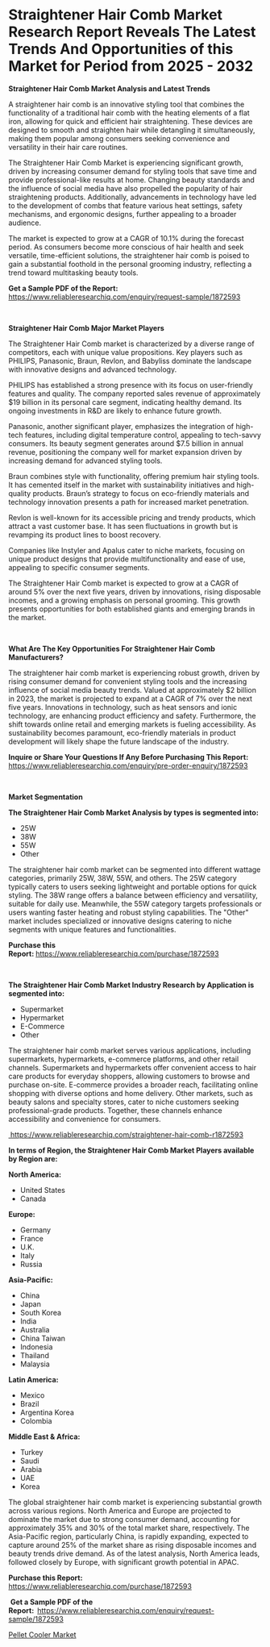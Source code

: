 <p><h1>Straightener Hair Comb Market Research Report Reveals The Latest Trends And Opportunities of this Market for Period from 2025 - 2032</h1></p><p><strong>Straightener Hair Comb Market Analysis and Latest Trends</strong></p>
<p><p>A straightener hair comb is an innovative styling tool that combines the functionality of a traditional hair comb with the heating elements of a flat iron, allowing for quick and efficient hair straightening. These devices are designed to smooth and straighten hair while detangling it simultaneously, making them popular among consumers seeking convenience and versatility in their hair care routines.</p><p>The Straightener Hair Comb Market is experiencing significant growth, driven by increasing consumer demand for styling tools that save time and provide professional-like results at home. Changing beauty standards and the influence of social media have also propelled the popularity of hair straightening products. Additionally, advancements in technology have led to the development of combs that feature various heat settings, safety mechanisms, and ergonomic designs, further appealing to a broader audience.</p><p>The market is expected to grow at a CAGR of 10.1% during the forecast period. As consumers become more conscious of hair health and seek versatile, time-efficient solutions, the straightener hair comb is poised to gain a substantial foothold in the personal grooming industry, reflecting a trend toward multitasking beauty tools.</p></p>
<p><strong>Get a Sample PDF of the Report:&nbsp;</strong> <a href="https://www.reliableresearchiq.com/enquiry/request-sample/1872593?utm_campaign=3068&utm_medium=2&utm_source=Github&utm_content=ia&utm_term=08042025&utm_id=straightener-hair-comb">https://www.reliableresearchiq.com/enquiry/request-sample/1872593</a></p>
<p>&nbsp;</p>
<p><strong>Straightener Hair Comb Major Market Players</strong></p>
<p><p>The Straightener Hair Comb market is characterized by a diverse range of competitors, each with unique value propositions. Key players such as PHILIPS, Panasonic, Braun, Revlon, and Babyliss dominate the landscape with innovative designs and advanced technology.</p><p>PHILIPS has established a strong presence with its focus on user-friendly features and quality. The company reported sales revenue of approximately $19 billion in its personal care segment, indicating healthy demand. Its ongoing investments in R&D are likely to enhance future growth.</p><p>Panasonic, another significant player, emphasizes the integration of high-tech features, including digital temperature control, appealing to tech-savvy consumers. Its beauty segment generates around $7.5 billion in annual revenue, positioning the company well for market expansion driven by increasing demand for advanced styling tools.</p><p>Braun combines style with functionality, offering premium hair styling tools. It has cemented itself in the market with sustainability initiatives and high-quality products. Braun’s strategy to focus on eco-friendly materials and technology innovation presents a path for increased market penetration.</p><p>Revlon is well-known for its accessible pricing and trendy products, which attract a vast customer base. It has seen fluctuations in growth but is revamping its product lines to boost recovery. </p><p>Companies like Instyler and Apalus cater to niche markets, focusing on unique product designs that provide multifunctionality and ease of use, appealing to specific consumer segments.</p><p>The Straightener Hair Comb market is expected to grow at a CAGR of around 5% over the next five years, driven by innovations, rising disposable incomes, and a growing emphasis on personal grooming. This growth presents opportunities for both established giants and emerging brands in the market.</p></p>
<p>&nbsp;</p>
<p><strong>What Are The Key Opportunities For Straightener Hair Comb Manufacturers?</strong></p>
<p><p>The straightener hair comb market is experiencing robust growth, driven by rising consumer demand for convenient styling tools and the increasing influence of social media beauty trends. Valued at approximately $2 billion in 2023, the market is projected to expand at a CAGR of 7% over the next five years. Innovations in technology, such as heat sensors and ionic technology, are enhancing product efficiency and safety. Furthermore, the shift towards online retail and emerging markets is fueling accessibility. As sustainability becomes paramount, eco-friendly materials in product development will likely shape the future landscape of the industry.</p></p>
<p><strong>Inquire or Share Your Questions If Any Before Purchasing This Report:</strong> <a href="https://www.reliableresearchiq.com/enquiry/pre-order-enquiry/1872593?utm_campaign=3068&utm_medium=2&utm_source=Github&utm_content=ia&utm_term=08042025&utm_id=straightener-hair-comb">https://www.reliableresearchiq.com/enquiry/pre-order-enquiry/1872593</a></p>
<p>&nbsp;</p>
<p><strong>Market Segmentation</strong></p>
<p><strong>The Straightener Hair Comb Market Analysis by types is segmented into:</strong></p>
<p><ul><li>25W</li><li>38W</li><li>55W</li><li>Other</li></ul></p>
<p><p>The straightener hair comb market can be segmented into different wattage categories, primarily 25W, 38W, 55W, and others. The 25W category typically caters to users seeking lightweight and portable options for quick styling. The 38W range offers a balance between efficiency and versatility, suitable for daily use. Meanwhile, the 55W category targets professionals or users wanting faster heating and robust styling capabilities. The "Other" market includes specialized or innovative designs catering to niche segments with unique features and functionalities.</p></p>
<p><strong>Purchase this Report:&nbsp;</strong><a href="https://www.reliableresearchiq.com/purchase/1872593?utm_campaign=3068&utm_medium=2&utm_source=Github&utm_content=ia&utm_term=08042025&utm_id=straightener-hair-comb">https://www.reliableresearchiq.com/purchase/1872593</a></p>
<p>&nbsp;</p>
<p><strong>The Straightener Hair Comb Market Industry Research by Application is segmented into:</strong></p>
<p><ul><li>Supermarket</li><li>Hypermarket</li><li>E-Commerce</li><li>Other</li></ul></p>
<p><p>The straightener hair comb market serves various applications, including supermarkets, hypermarkets, e-commerce platforms, and other retail channels. Supermarkets and hypermarkets offer convenient access to hair care products for everyday shoppers, allowing customers to browse and purchase on-site. E-commerce provides a broader reach, facilitating online shopping with diverse options and home delivery. Other markets, such as beauty salons and specialty stores, cater to niche customers seeking professional-grade products. Together, these channels enhance accessibility and convenience for consumers.</p></p>
<p><a href="https://www.reliableresearchiq.com/straightener-hair-comb-r1872593?utm_campaign=3068&utm_medium=2&utm_source=Github&utm_content=ia&utm_term=08042025&utm_id=straightener-hair-comb">&nbsp;https://www.reliableresearchiq.com/straightener-hair-comb-r1872593</a></p>
<p><strong>In terms of Region, the Straightener Hair Comb Market Players available by Region are:</strong></p>
<p>
    <p> <strong> North America: </strong>
        <ul>
            <li>United States</li>
            <li>Canada</li>
        </ul>
        </p> 
    <p> <strong> Europe: </strong>
        <ul>
            <li>Germany</li>
            <li>France</li>
            <li>U.K.</li>
            <li>Italy</li>
            <li>Russia</li>
        </ul>
        </p> 
    <p> <strong> Asia-Pacific: </strong>
        <ul>
            <li>China</li>
            <li>Japan</li>
            <li>South Korea</li>
            <li>India</li>
            <li>Australia</li>
            <li>China Taiwan</li>
            <li>Indonesia</li>
            <li>Thailand</li>
            <li>Malaysia</li>
        </ul>
        </p> 
    <p> <strong> Latin America: </strong>
        <ul>
            <li>Mexico</li>
            <li>Brazil</li>
            <li>Argentina Korea</li>
            <li>Colombia</li>
        </ul>
        </p> 
    <p> <strong> Middle East & Africa: </strong>
        <ul>
            <li>Turkey</li>
            <li>Saudi</li>
            <li>Arabia</li>
            <li>UAE</li>
            <li>Korea</li>
        </ul>
    </p>
    </p>
<p><p>The global straightener hair comb market is experiencing substantial growth across various regions. North America and Europe are projected to dominate the market due to strong consumer demand, accounting for approximately 35% and 30% of the total market share, respectively. The Asia-Pacific region, particularly China, is rapidly expanding, expected to capture around 25% of the market share as rising disposable incomes and beauty trends drive demand. As of the latest analysis, North America leads, followed closely by Europe, with significant growth potential in APAC.</p></p>
<p><strong>Purchase this Report: </strong><a href="https://www.reliableresearchiq.com/purchase/1872593?utm_campaign=3068&utm_medium=2&utm_source=Github&utm_content=ia&utm_term=08042025&utm_id=straightener-hair-comb">https://www.reliableresearchiq.com/purchase/1872593</a></p>
<p>&nbsp;<strong>Get a Sample PDF of the Report:&nbsp;&nbsp;</strong><a href="https://www.reliableresearchiq.com/enquiry/request-sample/1872593?utm_campaign=3068&utm_medium=2&utm_source=Github&utm_content=ia&utm_term=08042025&utm_id=straightener-hair-comb">https://www.reliableresearchiq.com/enquiry/request-sample/1872593</a></p>
<p><strong></strong></p>
<p><p><a href="https://github.com/miottaredlin79/Market-Research-Report-List-1/blob/main/pellet-cooler-market.md?utm_campaign=3068&utm_medium=2&utm_source=Github&utm_content=ia&utm_term=08042025&utm_id=straightener-hair-comb">Pellet Cooler Market</a></p></p>
